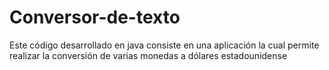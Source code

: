 # Conversor-de-texto
Este código desarrollado en java consiste en una aplicación la cual permite realizar la conversión de varias monedas a dólares estadounidense
